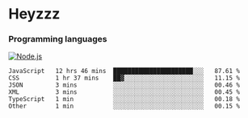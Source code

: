 # Heyzzz  

### Programming languages  

[![Node.js](https://img.shields.io/badge/-Node.js-262626?style=for-the-badge)](https://nodejs.org/ru)

<!--START_SECTION:waka-->

```text
JavaScript   12 hrs 46 mins  ██████████████████████░░░   87.61 %
CSS          1 hr 37 mins    ██▓░░░░░░░░░░░░░░░░░░░░░░   11.15 %
JSON         3 mins          ░░░░░░░░░░░░░░░░░░░░░░░░░   00.46 %
XML          3 mins          ░░░░░░░░░░░░░░░░░░░░░░░░░   00.45 %
TypeScript   1 min           ░░░░░░░░░░░░░░░░░░░░░░░░░   00.18 %
Other        1 min           ░░░░░░░░░░░░░░░░░░░░░░░░░   00.15 %
```

<!--END_SECTION:waka-->
